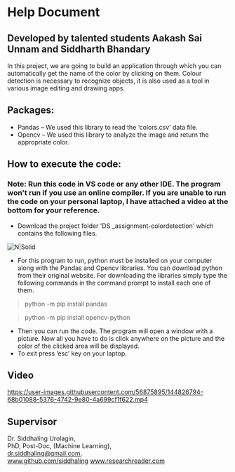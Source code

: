 # Help Document
## Developed by talented students Aakash Sai Unnam and Siddharth Bhandary
In this project, we are going to build an application through which you can automatically get the name of the color by clicking on them.
Colour detection is necessary to recognize objects, it is also used as a tool in various image editing and drawing apps.
## Packages:
*	Pandas – We used this library to read the ‘colors.csv’ data file. 
*	Opencv – We used this library to analyze the image and return the appropriate color.

## How to execute the code:
### Note: Run this code in VS code or any other IDE. The program won't run if you use an online compiler. If you are unable to run the code on your personal laptop, I have attached a video at the bottom for your reference.
*	Download the project folder 'DS _assignment-colordetection' which contains the following files.

![N|Solid](https://media.discordapp.net/attachments/880161114271387729/917108724928217128/Capture.PNG)

* For this program to run, python must be installed on your computer along with the Pandas and Opencv libraries. You can download python from their original website. For downloading the libraries simply type the following commands in the command prompt to install each one of them.
> python -m pip install pandas

> python -m pip install opencv-python

* Then you can run the code. The program will open a window with a picture. Now all you have to do is click anywhere on the picture and the color of the clicked area will be displayed.
* To exit press ‘esc’ key on your laptop.
## Video


https://user-images.githubusercontent.com/56875895/144826794-68b01088-5376-4742-9e80-4a699cf1f622.mp4


## Supervisor
Dr. Siddhaling Urolagin,\
PhD, Post-Doc, (Machine Learning),\
dr.siddhaling@gmail.com,\
www.github.com/siddhaling
www.researchreader.com
